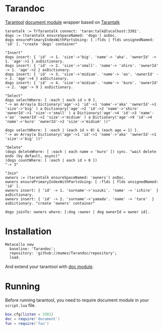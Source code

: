 # Tarandoc

[Tarantool](http://tarantool.io) [document module](https://github.com/tarantool/document) wrapper based on [Tarantalk](https://github.com/mumez/Tarantalk)

```smalltalk
tarantalk := TrTarantalk connect: 'taran:talk@localhost:3301'.
dogs := (tarantalk ensureSpaceNamed: 'dogs') asDoc.
dogs ensurePrimaryIndexWithPartsUsing: [ :flds | flds unsignedNamed: 'id' ]. "create 'dogs' container"
	
"Insert"
dogs insert: { 'id' -> 1. 'size'->'big'. 'name'-> 'aka'. 'ownerId' -> 1. 'age'->1 } asDictionary.
dogs insert: { 'id' -> 2. 'size'->'small'. 'name'-> 'shiro'. 'ownerId' -> 1. 'age'->2 } asDictionary.
dogs insert: { 'id' -> 3. 'size'->'midium'. 'name'-> 'ao'. 'ownerId' -> 2. 'age'->4 } asDictionary.
dogs insert: { 'id' -> 4. 'size'->'midium'. 'name'-> 'kuro'. 'ownerId' -> 2. 'age'-> 9 } asDictionary.

"Select"
dogs selectWhere: [ :each | each id > 0 ].
"-> an Array(a Dictionary('age'->1 'id'->1 'name'->'aka' 'ownerId'->1 'size'->'big' ) a Dictionary('age'->2 'id'->2 'name'->'shiro' 'ownerId'->1 'size'->'small' ) a Dictionary('age'->4 'id'->3 'name'->'ao' 'ownerId'->2 'size'->'midium' ) a Dictionary('age'->9 'id'->4 'name'->'kuro' 'ownerId'->2 'size'->'midium' ))"

dogs selectWhere: [ :each | (each id > 0) & (each age = 1) ].
"-> an Array(a Dictionary('age'->1 'id'->1 'name'->'aka' 'ownerId'->1 'size'->'big' ))"

"Delete"
(dogs deleteWhere: [ :each | each name = 'kuro' ]) sync. "wait delete ends (by default, async)"
(dogs countWhere: [ :each | each id > 0 ])
"-> 3"
	
"Join"
owners := (tarantalk ensureSpaceNamed: 'owners') asDoc.
owners ensurePrimaryIndexWithPartsUsing: [ :flds | flds unsignedNamed: 'id' ].
owners insert: { 'id' -> 1. 'surname'->'suzuki'. 'name' -> 'ichiro'  } asDictionary.
owners insert: { 'id' -> 2. 'surname'->'yamada'. 'name' -> 'taro'  } asDictionary. "create 'owners' container"

dogs joinTo: owners where: [:dog :owner | dog ownerId = owner id].

```

# Installation
```smalltalk
Metacello new
  baseline: 'Tarandoc';
  repository: 'github://mumez/Tarandoc/repository';
  load.
```

And extend your tarantool with [doc module](https://github.com/tarantool/document).

# Running
Before running tarantool, you need to require document module in your `script.lua` file.

```lua
box.cfg{listen = 3301}
doc = require('document')
fun = require('fun')
```
